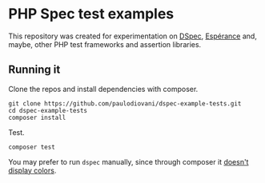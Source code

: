# PHP Spec test examples

This repository was created for experimentation on [DSpec][1], [Espérance][2]
and, maybe, other PHP test frameworks and assertion libraries.

## Running it

Clone the repos and install dependencies with composer.

    git clone https://github.com/paulodiovani/dspec-example-tests.git
    cd dspec-example-tests
    composer install

Test.

    composer test

You may prefer to run `dspec` manually, since through composer it [doesn't display
colors][10].

[1]: https://github.com/paulodiovani/dspec
[2]: https://github.com/paulodiovani/esperance

[10]: http://stackoverflow.com/questions/27024298/keep-color-output-when-running-scripts-on-composer